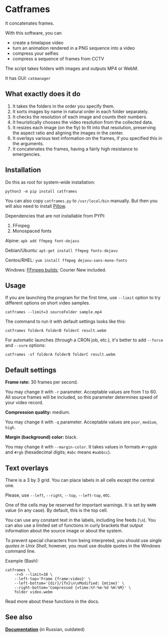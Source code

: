 Catframes
=========

It concatenates frames.

With this software, you can

* create a timelapse video
* turn an animation rendered in a PNG sequence into a video
* compress your selfies
* compress a sequence of frames from CCTV

The script takes folders with images and outputs MP4 or WebM.

It has GUI: `catmanager`


What exactly does it do
-----------------------

1. It takes the folders in the order you specify them.
2. It sorts images by name in natural order in each folder separately.
3. It checks the resolution of each image and counts their numbers.
4. It heuristically chooses the video resolution from the collected data.
5. It resizes each image (on the fly) to fit into that resolution, preserving the aspect ratio and aligning the images in the center.
6. It overlays various text information on the frames, if you specified this in the arguments.
7. It concatenates the frames, having a fairly high resistance to emergencies.


Installation
------------

Do this as root for system-wide installation:

```
python3 -m pip install catframes
```

You can also copy `catframes.py` to `/usr/local/bin` manually.
But then you will also need to install [Pillow](https://pypi.org/project/Pillow/#files).

Dependencies that are not installable from PYPI:

1. FFmpeg
2. Monospaced fonts

Alpine: `apk add ffmpeg font-dejavu`

Debian/Ubuntu: `apt-get install ffmpeg fonts-dejavu`

Centos/RHEL: `yum install ffmpeg dejavu-sans-mono-fonts`

Windows: [FFmpeg builds](https://ffmpeg.org/download.html); Courier New included.


Usage
-----

If you are launching the program for the first time,
use `--limit` option to try different options on short video samples.

    catframes --limit=3 sourceFolder sample.mp4

The command to run it with default settings looks like this:

    catframes folderA folderB folderC result.webm

For automatic launches (through a CRON job, etc.), it's better to add `--force` and `--sure` options:

    catframes -sf folderA folderB folderC result.webm


Default settings
----------------

**Frame rate:** 30 frames per second.

You may change it with `-r` parameter.
Acceptable values are from 1 to 60.
All source frames will be included, so this parameter
determines speed of your video record.

**Compression quality:** medium.

You may change it with `-q` parameter.
Acceptable values are `poor`, `medium`, `high`.

**Margin (background) color:** black.

You may change it with `--margin-color`.
It takes values in formats `#rrggbb` and `#rgb` (hexadecimal digits; `#abc` means `#aabbcc`).


Text overlays
-------------

There is a 3 by 3 grid. You can place labels in all cells except the central one.

Please, use `--left`, `--right`, `--top`, `--left-top`, etc.

One of the cells may be reserved for important warnings.
It is set by `WARN` value (in any case). By default, this is the top cell.

You can use any constant text in the labels, including line feeds (`\n`).
You can also use a limited set of functions in curly brackets that output
information about the source image or about the system.

To prevent special characters from being interpreted, you should use
*single quotes in Unix Shell*, however,
you must use double quotes in the Windows command line.

Example (Bash):

```
catframes \
    -r=5 --limit=10 \
    --left-top='Frame {frame:video}' \
    --left-bottom='{dir}/{fn}\n\nModified: {mtime}' \
    --right-bottom='Compressed {vtime:%Y-%m-%d %H:%M}' \
    folder video.webm
```

Read more about these functions in the docs.


See also
--------

**[Documentation](https://itustinov.ru/cona/latest/docs/html/catframes.html)** (in Russian, outdated)
